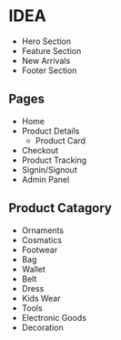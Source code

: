 # IDEA

- Hero Section
- Feature Section
- New Arrivals
- Footer Section

## Pages

- Home
- Product Details
  - Product Card
- Checkout
- Product Tracking
- Signin/Signout
- Admin Panel

## Product Catagory

- Ornaments
- Cosmatics
- Footwear
- Bag
- Wallet
- Belt
- Dress
- Kids Wear
- Tools
- Electronic Goods
- Decoration
